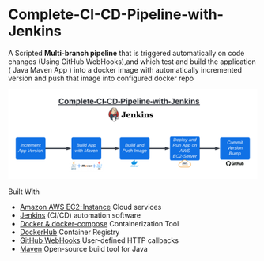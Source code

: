# Complete-CI-CD-Pipeline-with-Jenkins


A Scripted **Multi-branch pipeline** that is triggered automatically on code changes (Using GitHub WebHooks),and which test and build the application ( Java Maven App ) into a docker image with automatically incremented version and push that image into configured docker repo 

![](Images/CI-CD-Pipeline.png)









Built With 

- [Amazon AWS EC2-Instance](https://aws.amazon.com/) Cloud services
- [Jenkins](https://www.jenkins.io/) (CI/CD) automation software
- [Docker & docker-compose](https://www.docker.com/) Containerization Tool
- [DockerHub](https://hub.docker.com/) Container Registry
- [GitHub WebHooks](https://docs.github.com/en/developers/webhooks-and-events/webhooks/about-webhooks) User-defined HTTP callbacks
- [Maven](https://maven.apache.org/) Open-source build tool for Java
